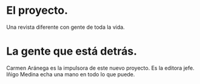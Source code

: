 # El proyecto.
Una revista diferente con gente de toda la vida.

# La gente que está detrás.

Carmen Aránega es la impulsora de este nuevo proyecto. Es la editora jefe. Iñigo Medina echa una mano en todo lo que puede.
